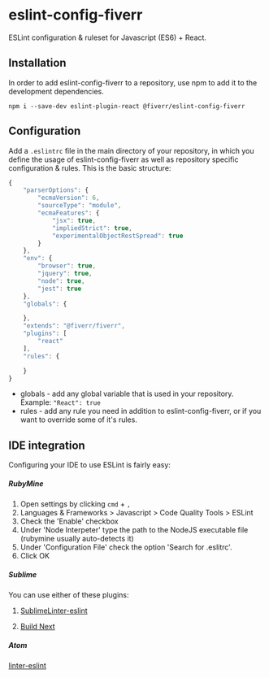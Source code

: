 # eslint-config-fiverr

ESLint configuration & ruleset for Javascript (ES6) + React.

## Installation

In order to add eslint-config-fiverr to a repository, use npm to add it to the development dependencies.

```
npm i --save-dev eslint-plugin-react @fiverr/eslint-config-fiverr
```

## Configuration

Add a `.eslintrc` file in the main directory of your repository, in which you define the usage of eslint-config-fiverr as well as repository specific configuration & rules.
This is the basic structure:

```javascript
{
    "parserOptions": {
        "ecmaVersion": 6,
        "sourceType": "module",
        "ecmaFeatures": {
            "jsx": true,
            "impliedStrict": true,
            "experimentalObjectRestSpread": true
        }
    },
    "env": {
        "browser": true,
        "jquery": true,
        "node": true,
        "jest": true
    },
    "globals": {

    },
    "extends": "@fiverr/fiverr",
    "plugins": [
        "react"
    ],
    "rules": {

    }
}
```
* globals - add any global variable that is used in your repository. Example: `"React": true`
* rules - add any rule you need in addition to eslint-config-fiverr, or if you want to override some of it's rules.

## IDE integration

Configuring your IDE to use ESLint is fairly easy:

##### RubyMine
1. Open settings by clicking `cmd` + `,`
2. Languages & Frameworks > Javascript > Code Quality Tools > ESLint
3. Check the 'Enable' checkbox
4. Under 'Node Interpeter' type the path to the NodeJS executable file (rubymine usually auto-detects it)
5. Under 'Configuration File' check the option 'Search for .eslitrc'.
6. Click OK

##### Sublime
You can use either of these plugins:

1. [SublimeLinter-eslint](https://github.com/roadhump/SublimeLinter-eslint)

2. [Build Next](https://github.com/albertosantini/sublimetext-buildnext)

##### Atom
[linter-eslint](https://atom.io/packages/linter-eslint)


